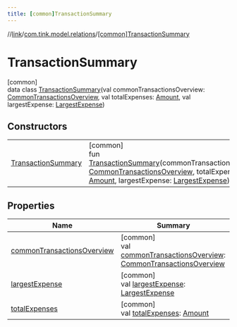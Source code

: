 ```yaml
---
title: [common]TransactionSummary
---
```

//[link](../../../index.html)/[com.tink.model.relations](../index.html)/[[common]TransactionSummary](index.html)



# TransactionSummary



[common]\
data class [TransactionSummary](index.html)(val commonTransactionsOverview: [CommonTransactionsOverview](../[common]-common-transactions-overview/index.html), val totalExpenses: [Amount](../../com.tink.model.misc/[common]-amount/index.html), val largestExpense: [LargestExpense](../[common]-largest-expense/index.html))



## Constructors


| | |
|---|---|
| [TransactionSummary](-transaction-summary.html) | [common]<br>fun [TransactionSummary](-transaction-summary.html)(commonTransactionsOverview: [CommonTransactionsOverview](../[common]-common-transactions-overview/index.html), totalExpenses: [Amount](../../com.tink.model.misc/[common]-amount/index.html), largestExpense: [LargestExpense](../[common]-largest-expense/index.html)) |


## Properties


| Name | Summary |
|---|---|
| [commonTransactionsOverview](common-transactions-overview.html) | [common]<br>val [commonTransactionsOverview](common-transactions-overview.html): [CommonTransactionsOverview](../[common]-common-transactions-overview/index.html) |
| [largestExpense](largest-expense.html) | [common]<br>val [largestExpense](largest-expense.html): [LargestExpense](../[common]-largest-expense/index.html) |
| [totalExpenses](total-expenses.html) | [common]<br>val [totalExpenses](total-expenses.html): [Amount](../../com.tink.model.misc/[common]-amount/index.html) |

